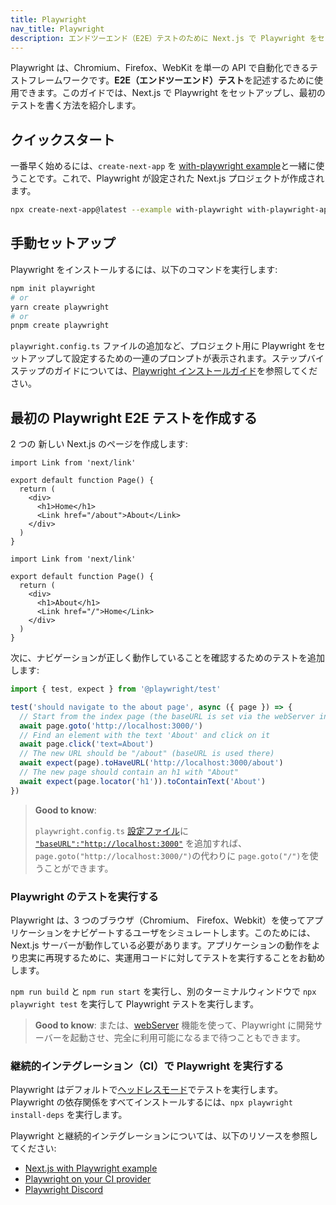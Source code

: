 ```yaml
---
title: Playwright
nav_title: Playwright
description: エンドツーエンド（E2E）テストのために Next.js で Playwright をセットアップする方法を学びます。
---
```


Playwright は、Chromium、Firefox、WebKit を単一の API で自動化できるテストフレームワークです。**E2E（エンドツーエンド）テスト**を記述するために使用できます。このガイドでは、Next.js で Playwright をセットアップし、最初のテストを書く方法を紹介します。

## クイックスタート

一番早く始めるには、`create-next-app` を [with-playwright example](https://github.com/vercel/next.js/tree/canary/examples/with-playwright)と一緒に使うことです。これで、Playwright が設定された Next.js プロジェクトが作成されます。

```bash title="Terminal"
npx create-next-app@latest --example with-playwright with-playwright-app
```

## 手動セットアップ

Playwright をインストールするには、以下のコマンドを実行します:

```bash title="Terminal"
npm init playwright
# or
yarn create playwright
# or
pnpm create playwright
```

`playwright.config.ts` ファイルの追加など、プロジェクト用に Playwright をセットアップして設定するための一連のプロンプトが表示されます。ステップバイステップのガイドについては、[Playwright インストールガイド](https://playwright.dev/docs/intro#installation)を参照してください。

## 最初の Playwright E2E テストを作成する

2 つの 新しい Next.js のページを作成します:

```tsx title="app/page.tsx"
import Link from 'next/link'

export default function Page() {
  return (
    <div>
      <h1>Home</h1>
      <Link href="/about">About</Link>
    </div>
  )
}
```

```tsx title="app/about/page.tsx"
import Link from 'next/link'

export default function Page() {
  return (
    <div>
      <h1>About</h1>
      <Link href="/">Home</Link>
    </div>
  )
}
```

次に、ナビゲーションが正しく動作していることを確認するためのテストを追加します:

```ts title="tests/example.spec.ts"
import { test, expect } from '@playwright/test'

test('should navigate to the about page', async ({ page }) => {
  // Start from the index page (the baseURL is set via the webServer in the playwright.config.ts)
  await page.goto('http://localhost:3000/')
  // Find an element with the text 'About' and click on it
  await page.click('text=About')
  // The new URL should be "/about" (baseURL is used there)
  await expect(page).toHaveURL('http://localhost:3000/about')
  // The new page should contain an h1 with "About"
  await expect(page.locator('h1')).toContainText('About')
})
```

> **Good to know**:
>
> `playwright.config.ts` [設定ファイル](https://playwright.dev/docs/test-configuration)に [`"baseURL":"http://localhost:3000"`](https://playwright.dev/docs/api/class-testoptions#test-options-base-url) を追加すれば、`page.goto("http://localhost:3000/")`の代わりに `page.goto("/")`を使うことができます。

### Playwright のテストを実行する

Playwright は、3 つのブラウザ（Chromium、 Firefox、Webkit）を使ってアプリケーションをナビゲートするユーザをシミュレートします。このためには、Next.js サーバーが動作している必要があります。アプリケーションの動作をより忠実に再現するために、実運用コードに対してテストを実行することをお勧めします。

`npm run build` と `npm run start` を実行し、別のターミナルウィンドウで `npx playwright test` を実行して Playwright テストを実行します。

> **Good to know**: または、[webServer](https://playwright.dev/docs/test-webserver/) 機能を使って、Playwright に開発サーバーを起動させ、完全に利用可能になるまで待つこともできます。

### 継続的インテグレーション（CI）で Playwright を実行する

Playwright はデフォルトで[ヘッドレスモード](https://playwright.dev/docs/ci#running-headed)でテストを実行します。Playwright の依存関係をすべてインストールするには、`npx playwright install-deps` を実行します。

Playwright と継続的インテグレーションについては、以下のリソースを参照してください:

- [Next.js with Playwright example](https://github.com/vercel/next.js/tree/canary/examples/with-playwright)
- [Playwright on your CI provider](https://playwright.dev/docs/ci)
- [Playwright Discord](https://discord.com/invite/playwright-807756831384403968)
